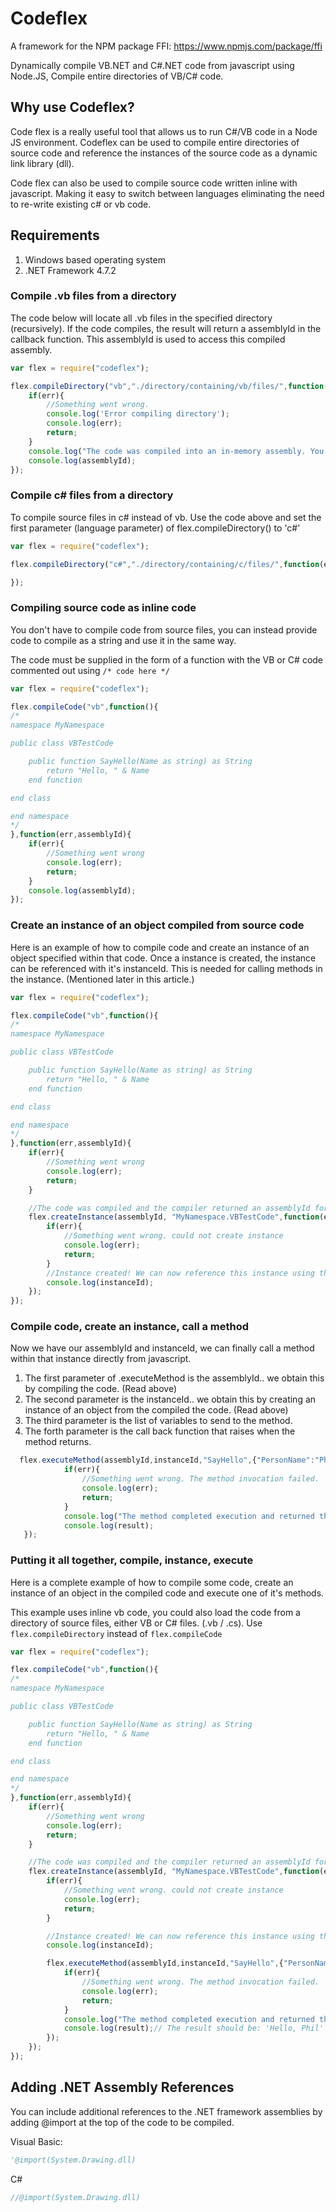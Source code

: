 # Codeflex

A framework for the NPM package FFI:
https://www.npmjs.com/package/ffi

Dynamically compile VB.NET and C#.NET code from javascript using Node.JS, Compile entire directories of VB/C# code.

## Why use Codeflex?

Code flex is a really useful tool that allows us to run C#/VB code in a Node JS environment. Codeflex can be used to compile entire directories of source code and reference the instances of the source code as a dynamic link library (dll).

Code flex can also be used to compile source code written inline with javascript. Making it easy to switch between languages eliminating the need to re-write existing c# or vb code.

## Requirements

1. Windows based operating system
2. .NET Framework 4.7.2

### Compile .vb files from a directory

The code below will locate all .vb files in the specified directory (recursively). If the code compiles, the result will return a assemblyId in the callback function. This assemblyId is used to access this compiled assembly.

```javascript
var flex = require("codeflex");

flex.compileDirectory("vb","./directory/containing/vb/files/",function(err, assemblyId){
    if(err){
        //Something went wrong.
        console.log('Error compiling directory');
        console.log(err);
        return;
    }
    console.log("The code was compiled into an in-memory assembly. You can access this assembly using the assemblyId");
    console.log(assemblyId);
});

```

### Compile c# files from a directory

To compile source files in c# instead of vb. Use the code above and set the first parameter (language parameter) of flex.compileDirectory() to 'c#'
```javascript
var flex = require("codeflex");

flex.compileDirectory("c#","./directory/containing/c/files/",function(err, assemblyId){

});
```

### Compiling source code as inline code

You don't have to compile code from source files, you can instead provide code to compile as a string and use it in the same way.

The code must be supplied in the form of a function with the VB or C# code commented out using ```/* code here */```

```javascript
var flex = require("codeflex");

flex.compileCode("vb",function(){
/*
namespace MyNamespace

public class VBTestCode

    public function SayHello(Name as string) as String
        return "Hello, " & Name 
    end function

end class

end namespace
*/
},function(err,assemblyId){
    if(err){
        //Something went wrong
        console.log(err);
        return;
    }
    console.log(assemblyId);
});
```

### Create an instance of an object compiled from source code

Here is an example of how to compile code and create an instance of an object specified within that code.
Once a instance is created, the instance can be referenced with it's instanceId. This is needed for calling methods in the instance. (Mentioned later in this article.)

```javascript
var flex = require("codeflex");

flex.compileCode("vb",function(){
/*
namespace MyNamespace

public class VBTestCode

    public function SayHello(Name as string) as String
        return "Hello, " & Name 
    end function

end class

end namespace
*/
},function(err,assemblyId){
    if(err){
        //Something went wrong
        console.log(err);
        return;
    }

    //The code was compiled and the compiler returned an assemblyId for us to reference it with.
    flex.createInstance(assemblyId, "MyNamespace.VBTestCode",function(err, instanceId){
        if(err){
            //Something went wrong. could not create instance
            console.log(err);
            return;
        }
        //Instance created! We can now reference this instance using the returned instanceId.
        console.log(instanceId);
    });
});
```

### Compile code, create an instance, call a method

Now we have our assemblyId and instanceId, we can finally call a method within that instance directly from javascript.

1. The first parameter of .executeMethod is the assemblyId.. we obtain this by compiling the code. (Read above)
2. The second parameter is the instanceId.. we obtain this by creating an instance of an object from the compiled the code. (Read above)
3. The third parameter is the list of variables to send to the method.
4. The forth parameter is the call back function that raises when the method returns.

```javascript
  flex.executeMethod(assemblyId,instanceId,"SayHello",{"PersonName":"Phil"},function(err, result){
            if(err){
                //Something went wrong. The method invocation failed.
                console.log(err);
                return;
            }
            console.log("The method completed execution and returned the result:");
            console.log(result);
   });
```

### Putting it all together, compile, instance, execute

Here is a complete example of how to compile some code, create an instance of an object in the compiled code and execute one of it's methods.

This example uses inline vb code, you could also load the code from a directory of source files, either VB or C# files. (.vb / .cs). Use ``` flex.compileDirectory ``` instead of ``` flex.compileCode ```

```javascript
var flex = require("codeflex");

flex.compileCode("vb",function(){
/*
namespace MyNamespace

public class VBTestCode

    public function SayHello(Name as string) as String
        return "Hello, " & Name 
    end function

end class

end namespace
*/
},function(err,assemblyId){
    if(err){
        //Something went wrong
        console.log(err);
        return;
    }

    //The code was compiled and the compiler returned an assemblyId for us to reference it with.
    flex.createInstance(assemblyId, "MyNamespace.VBTestCode",function(err, instanceId){
        if(err){
            //Something went wrong. could not create instance
            console.log(err);
            return;
        }

        //Instance created! We can now reference this instance using the returned instanceId.
        console.log(instanceId);

        flex.executeMethod(assemblyId,instanceId,"SayHello",{"PersonName":"Phil"},function(err, result){
            if(err){
                //Something went wrong. The method invocation failed.
                console.log(err);
                return;
            }
            console.log("The method completed execution and returned the result:");
            console.log(result);// The result should be: 'Hello, Phil'
        });
    });
});

```

## Adding .NET Assembly References

You can include additional references to the .NET framework assemblies by adding @import at the top of the code to be compiled.

Visual Basic:
```vb
'@import(System.Drawing.dll)
```

C#
```csharp
//@import(System.Drawing.dll)
```

